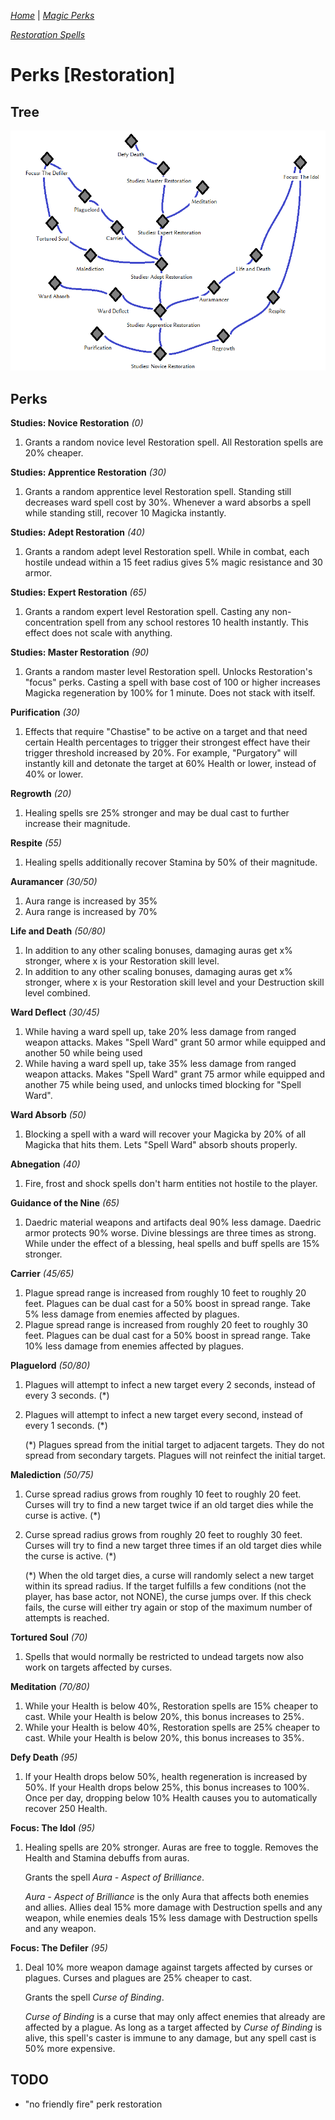_[Home](../)_ |
_[Magic Perks](../magic)_

_[Restoration Spells](./spells/restoration.md)_

# Perks [Restoration]

## Tree

![Restoration Perk Tree](../assets/tree_restoration.png "Restoration Perk Tree Structure")

## Perks

**Studies: Novice Restoration** _(0)_
1. Grants a random novice level Restoration spell. All Restoration spells are 20% cheaper.

**Studies: Apprentice Restoration** _(30)_
1. Grants a random apprentice level Restoration spell. Standing still decreases ward spell cost by 30%. Whenever a ward absorbs a spell while standing still, recover 10 Magicka instantly.

**Studies: Adept Restoration** _(40)_
1. Grants a random adept level Restoration spell. While in combat, each hostile undead within a 15 feet radius gives 5% magic resistance and 30 armor.

**Studies: Expert Restoration** _(65)_
1. Grants a random expert level Restoration spell. Casting any non-concentration spell from any school restores 10 health instantly. This effect does not scale with anything.

**Studies: Master Restoration** _(90)_
1. Grants a random master level Restoration spell. Unlocks Restoration's "focus" perks. Casting a spell with base cost of 100 or higher increases Magicka regeneration by 100% for 1 minute. Does not stack with itself.

**Purification** _(30)_
1. Effects that require "Chastise" to be active on a target and that need certain Health percentages to trigger their strongest effect have their trigger threshold increased by 20%. For example, "Purgatory" will instantly kill and detonate the target at 60% Health or lower, instead of 40% or lower.

**Regrowth** _(20)_
1. Healing spells sre 25% stronger and may be dual cast to further increase their magnitude.

**Respite** _(55)_
1. Healing spells additionally recover Stamina by 50% of their magnitude.

**Auramancer** _(30/50)_
1. Aura range is increased by 35%
2. Aura range is increased by 70%

**Life and Death** _(50/80)_
1. In addition to any other scaling bonuses, damaging auras get x% stronger, where x is your Restoration skill level.
2. In addition to any other scaling bonuses, damaging auras get x% stronger, where x is your Restoration skill level and your Destruction skill level combined.

**Ward Deflect** _(30/45)_
1. While having a ward spell up, take 20% less damage from ranged weapon attacks. Makes "Spell Ward" grant 50 armor while equipped and another 50 while being used
2. While having a ward spell up, take 35% less damage from ranged weapon attacks. Makes "Spell Ward" grant 75 armor while equipped and another 75 while being used, and unlocks timed blocking for "Spell Ward".

**Ward Absorb** _(50)_
1. Blocking a spell with a ward will recover your Magicka by 20% of all Magicka that hits them. Lets "Spell Ward" absorb shouts properly. 

**Abnegation** _(40)_
1. Fire, frost and shock spells don't harm entities not hostile to the player.

**Guidance of the Nine** _(65)_
1. Daedric material weapons and artifacts deal 90% less damage. Daedric armor protects 90% worse. Divine blessings are three times as strong. While under the effect of a blessing, heal spells and buff spells are 15% stronger.

**Carrier** _(45/65)_
1. Plague spread range is increased from roughly 10 feet to roughly 20 feet. Plagues can be dual cast for a 50% boost in spread range. Take 5% less damage from enemies affected by plagues.
2. Plague spread range is increased from roughly 20 feet to roughly 30 feet. Plagues can be dual cast for a 50% boost in spread range. Take 10% less damage from enemies affected by plagues.

**Plaguelord** _(50/80)_
1. Plagues will attempt to infect a new target every 2 seconds, instead of every 3 seconds. (*)
2. Plagues will attempt to infect a new target every second, instead of every 1 seconds. (*)

    (*) Plagues spread from the initial target to adjacent targets. They do not spread from secondary targets. Plagues will not reinfect the initial target.

**Malediction** _(50/75)_
1. Curse spread radius grows from roughly 10 feet to roughly 20 feet. Curses will try to find a new target twice if an old target dies while the curse is active. (*)
2. Curse spread radius grows from roughly 20 feet to roughly 30 feet. Curses will try to find a new target three times if an old target dies while the curse is active. (*)

    (*) When the old target dies, a curse will randomly select a new target within its spread radius. If the target fulfills a few conditions (not the player, has base actor, not NONE), the curse jumps over. If this check fails, the curse will either try again or stop of the maximum number of attempts is reached.

**Tortured Soul** _(70)_
1. Spells that would normally be restricted to undead targets now also work on targets affected by curses.

**Meditation** _(70/80)_
1. While your Health is below 40%, Restoration spells are 15% cheaper to cast. While your Health is below 20%, this bonus increases to 25%.
2. While your Health is below 40%, Restoration spells are 25% cheaper to cast. While your Health is below 20%, this bonus increases to 35%.

**Defy Death** _(95)_
1. If your Health drops below 50%, health regeneration is increased by 50%. If your Health drops below 25%, this bonus increases to 100%. Once per day, dropping below 10% Health causes you to automatically recover 250 Health.

**Focus: The Idol** _(95)_
1. Healing spells are 20% stronger. Auras are free to toggle. Removes the Health and Stamina debuffs from auras.

    Grants the spell _Aura - Aspect of Brilliance_.

    _Aura - Aspect of Brilliance_ is the only Aura that affects both enemies and allies. Allies deal 15% more damage with Destruction spells and any weapon, while enemies deals 15% less damage with Destruction spells and any weapon.


**Focus: The Defiler** _(95)_
1. Deal 10% more weapon damage against targets affected by curses or plagues. Curses and plagues are 25% cheaper to cast.

    Grants the spell _Curse of Binding_.

    _Curse of Binding_ is a curse that may only affect enemies that already are affected by a plague. As long as a target affected by _Curse of Binding_ is alive, this spell's caster is immune to any damage, but any spell cast is 50% more expensive.


## TODO
- "no friendly fire" perk restoration
